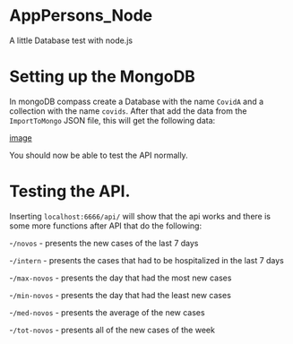 # AppPersons_Node
  A little Database test with node.js

# Setting up the MongoDB
  In mongoDB compass create a Database with the name `CovidA` and a collection with the name `covids`.
  After that add the data from the `ImportToMongo` JSON file, this will get the following data:
  
  [image](https://user-images.githubusercontent.com/56051554/114112111-93cae080-98d3-11eb-8627-9f7433bca78a.png)
  
  You should now be able to test the API normally.

# Testing the API.

  Inserting `localhost:6666/api/` will show that the api works and there is some more functions after API that do the following:
  
  -`/novos` - presents the new cases of the last 7 days 
  
  -`/intern` - presents the cases that had to be hospitalized in the last 7 days
  
  -`/max-novos` - presents the day that had the most new cases
  
  -`/min-novos` - presents the day that had the least new cases
  
  -`/med-novos` - presents the average of the new cases
  
  -`/tot-novos` - presents all of the new cases of the week

